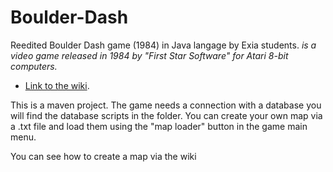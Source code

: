 # Boulder-Dash
Reedited Boulder Dash game (1984) in Java langage by Exia students.
_is a video game released in 1984 by "First Star Software" for Atari 8-bit computers._

* [Link to the wiki](https://github.com/Exia-Aix-A1/Boulder-Dash/wiki).

This is a maven project.
The game needs a connection with a database you will find the database scripts in the folder.
You can create your own map via a .txt file and load them using the "map loader" button in the game main menu.

You can see how to create a map via the wiki
